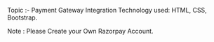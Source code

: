 Topic :- Payment Gateway Integration
Technology used: HTML, CSS, Bootstrap. 

Note : Please Create your Own Razorpay Account.
